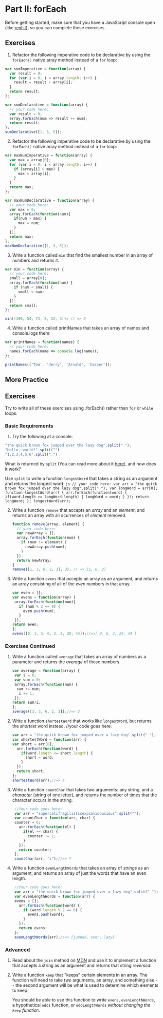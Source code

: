 # Part II: forEach

Before getting started, make sure that you have a JavaScript console open (like <a href="http://www.repl.it/languages/javascript" target="_blank">repl.it</a>), so you can complete these exercises.

## Exercises

1. Refactor the following imperative code to be declarative by using the `forEach()` native array method instead of a `for` loop:

```js
var sumImperative = function(array) {
  var result = 0;
  for (var i = 0; i < array.length; i++) {
    result = result + array[i];
  }
  return result;
};

var sumDeclarative = function(array) {
  // your code here:
  var result = 0;
  array.forEach(num => result += num);
  return result;
};
sumDeclarative([1, 3, 5]);
```

2. Refactor the following imperative code to be declarative by using the `forEach()` native array method instead of a `for` loop:

```js
var maxNumImperative = function(array) {
  var max = array[0];
  for (var i = 0; i < array.length; i++) {
    if (array[i] > max) {
      max = array[i];
    }
  }
  return max;
};

var maxNumDeclarative = function(array) {
  // your code here:
  var max = 0;
  array.forEach(function(num){
    if(num > max) {
      max = num;
    }
  });
  return max;
};
maxNumDeclarative([1, 3, 5]);
```

3. Write a function called `min` that find the smallest number in an array of numbers and returns it.

```js
var min = function(array) {
  // your code here:
  small = array[0];
  array.forEach(function(num) {
    if (num < small) {
      small = num;
    }
  });
  return small;
};

min([100, 54, 73, 8, 12, 3]); // => 3
```

4. Write a function called printNames that takes an array of names and console.logs them:

```js
var printNames = function(names) {
  // your code here:
  names.forEach(name => console.log(name));
};

printNames(['Tom', 'Jerry', 'Arnold', 'Casper']);
```

## More Practice

## Exercises

Try to write all of these exercises using .forEach() rather than `for` or `while` loops.

### Basic Requirements

1. Try the following at a console:

  ```js
  "the quick brown fox jumped over the lazy dog".split(" ");
  "Hello, world!".split("")
  "1,2,3,4,5,6".split(",")
  ```

  What is returned by `split` (You can read more about it
  [here](https://developer.mozilla.org/en-US/docs/Web/JavaScript/Reference/Global_Objects/String/split)),
  and how does it work?

  Use `split` to write a function `longestWord` that takes a string as an
  argument and returns the longest word.
    ```js
    // your code here:
  var arr = "the quick brown fox jumped over the lazy dog".split(" ");
  var longWord = arr[0];
  function longestWord(arr) {
     arr.forEach(function(word) {
      if(word.length >= longWord.length) {
        longWord = word;
      }
    });
    return longWord;
  };
  longestWord(arr);
    ```

2. Write a function `remove` that accepts an *array* and an *element*, and
   returns an array with all ocurrences of *element* removed.

   ```js
   function remove(array, element) {
     // your code here:
     var newArray = [];
     array.forEach(function(num) {
       if (num != element) {
         newArray.push(num);
       }
     });
     return newArray;
   }
   remove([1, 3, 6, 2, 3], 3); // => [1, 6, 2]
   ```

3. Write a function `evens` that accepts an array as an argument, and returns
   an array consisting of all of the *even* numbers in that array.
   
     ```js
    var even = [];
    var evens = function(array) {
      array.forEach(function(num){
        if (num % 2 == 0) {
          even.push(num);
        }
      });
    return even;
    };
    evens([0, 1, 3, 6, 2, 3, 28, 44]);//=>[ 0, 6, 2, 28, 44 ]
    ```

### Exercises Continued

1. Write a function called `average` that takes an array of numbers as a
   parameter and returns the *average* of those numbers.
   
   ```js
   var average = function(array) {
    var i = 0;
    var sum = 0;
    array.forEach(function(num) {
     sum += num;
      i += 1;
    });
   return sum/i;
   };
   average([1, 3, 6, 2, 3]);//=> 3
   ```

2. Write a function `shortestWord` that works like `longestWord`, but returns
   the *shortest* word instead.
   //your code goes here:
    ```js
    var arr = "the quick brown fox jumped over a lazy dog".split(" ");
    var shortestWord = function(arr) {
    var short = arr[0];
      arr.forEach(function(word) {
        if(word.length <= short.length) {
          short = word;
        }
      });
      return short;
    };
    shortestWord(arr);//=> a
    ```

3. Write a function `countChar` that takes two arguments: any string, and a
   *character* (string of one letter), and returns the number of times that the
   character occurs in the string.

   ```js
    //Your code goes here:
    var arr = "supercalifragilisticexpialidoucious".split("");
    var countChar = function(arr, char) {
    counter = 0;
      arr.forEach(function(el) {
        if(el == char) {
          counter += 1;
        }
      });
      return counter;
    };
    countChar(arr, "i");//=> 7
    ```
4. Write a function `evenLengthWords` that takes an array of *strings* as an
   argument, and returns an array of just the words that have an even length.

   ```js
    //Your code goes here:
    var arr = "the quick brown fox jumped over a lazy dog".split(" ");
    var evenLengthWords = function(arr) {
    evens = [];
      arr.forEach(function(word) {
        if (word.length % 2 == 0) {
          evens.push(word);
        }
      });
      return evens;
    };
    evenLengthWords(arr);//=> [jumped, over, lazy]
    ```
    
### Advanced

1. Read about the `join` method on
   [MDN](https://developer.mozilla.org/en-US/docs/Web/JavaScript/Reference/Global_Objects/Array/join)
   and use it to implement a function that accepts a string as an argument and
   returns that string *reversed*.

2. Write a function `keep` that "keeps" certain elements in an array. The
   function will need to take *two* arguments, an array, and something else --
   the second argument will be what is used to determine which elements to keep.

   You should be able to use this function to write `evens`, `evenLengthWords`,
   a hypothetical `odds` function, or `oddLengthWords` *without changing the
   `keep` function*.
